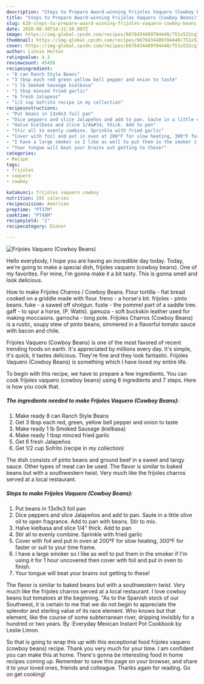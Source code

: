 ```yaml
---
description: "Steps to Prepare Award-winning Frijoles Vaquero (Cowboy Beans)"
title: "Steps to Prepare Award-winning Frijoles Vaquero (Cowboy Beans)"
slug: 620-steps-to-prepare-award-winning-frijoles-vaquero-cowboy-beans
date: 2020-08-30T14:31:50.007Z
image: https://img-global.cpcdn.com/recipes/6676434489704448/751x532cq70/frijoles-vaquero-cowboy-beans-recipe-main-photo.jpg
thumbnail: https://img-global.cpcdn.com/recipes/6676434489704448/751x532cq70/frijoles-vaquero-cowboy-beans-recipe-main-photo.jpg
cover: https://img-global.cpcdn.com/recipes/6676434489704448/751x532cq70/frijoles-vaquero-cowboy-beans-recipe-main-photo.jpg
author: Linnie Horton
ratingvalue: 4.3
reviewcount: 45456
recipeingredient:
- "8 can Ranch Style Beans"
- "3 tbsp each red green yellow bell pepper and onion to taste"
- "1 lb Smoked Sausage kielbasa"
- "1 tbsp minced fried garlic"
- "6 fresh Jalapeos"
- "1/2 cup Sofrito recipe in my collection"
recipeinstructions:
- "Put beans in 13x9x3 foil pan"
- "Dice peppers and slice Jalapeños and add to pan. Saute in a little olive oil to open fragrance. Add to pan with beans. Stir to mix."
- "Halve kielbasa and slice 1/4&#34; thick. Add to pan"
- "Stir all to evenly combine. Sprinkle with fried garlic"
- "Cover with foil and put in oven at 200°F for slow heating, 300°F for faster or suit to your time frame."
- "I have a large smoker so I like as well to put them in the smoker if I&#39;m using it for 1 hour uncovered then cover with foil and put in oven to finish."
- "Your tongue will beat your brains out getting to these!"
categories:
- Recipe
tags:
- frijoles
- vaquero
- cowboy

katakunci: frijoles vaquero cowboy 
nutrition: 191 calories
recipecuisine: American
preptime: "PT37M"
cooktime: "PT48M"
recipeyield: "1"
recipecategory: Dinner

---
```



![Frijoles Vaquero (Cowboy Beans)](https://img-global.cpcdn.com/recipes/6676434489704448/751x532cq70/frijoles-vaquero-cowboy-beans-recipe-main-photo.jpg)

Hello everybody, I hope you are having an incredible day today. Today, we're going to make a special dish, frijoles vaquero (cowboy beans). One of my favorites. For mine, I'm gonna make it a bit tasty. This is gonna smell and look delicious.

How to make Frijoles Charros / Cowboy Beans. Flour tortilla - flat bread cooked on a griddle made with flour. freno - a horse&#39;s bit. frijoles - pinto beans. fuke - a sawed off shotgun. fuste - the pommel part of a saddle tree. gaff - to spur a horse, (P. Watts). gamuza - soft buckskin leather used for making moccasins. garrocha - long pole. Frijoles Charros (Cowboy Beans) is a rustic, soupy stew of pinto beans, simmered in a flavorful tomato sauce with bacon and chile.

Frijoles Vaquero (Cowboy Beans) is one of the most favored of recent trending foods on earth. It's appreciated by millions every day. It's simple, it's quick, it tastes delicious. They're fine and they look fantastic. Frijoles Vaquero (Cowboy Beans) is something which I have loved my entire life.


To begin with this recipe, we have to prepare a few ingredients. You can cook frijoles vaquero (cowboy beans) using 6 ingredients and 7 steps. Here is how you cook that.

<!--inarticleads1-->

##### The ingredients needed to make Frijoles Vaquero (Cowboy Beans):

1. Make ready 8 can Ranch Style Beans
1. Get 3 tbsp each red, green, yellow bell pepper and onion to taste
1. Make ready 1 lb Smoked Sausage (kielbasa)
1. Make ready 1 tbsp minced fried garlic
1. Get 6 fresh Jalapeños
1. Get 1/2 cup Sofrito (recipe in my collection)


The dish consists of pinto beans and ground beef in a sweet and tangy sauce. Other types of meat can be used. The flavor is similar to baked beans but with a southwestern twist. Very much like the frijoles charros served at a local restaurant. 

<!--inarticleads2-->

##### Steps to make Frijoles Vaquero (Cowboy Beans):

1. Put beans in 13x9x3 foil pan
1. Dice peppers and slice Jalapeños and add to pan. Saute in a little olive oil to open fragrance. Add to pan with beans. Stir to mix.
1. Halve kielbasa and slice 1/4&#34; thick. Add to pan
1. Stir all to evenly combine. Sprinkle with fried garlic
1. Cover with foil and put in oven at 200°F for slow heating, 300°F for faster or suit to your time frame.
1. I have a large smoker so I like as well to put them in the smoker if I&#39;m using it for 1 hour uncovered then cover with foil and put in oven to finish.
1. Your tongue will beat your brains out getting to these!


The flavor is similar to baked beans but with a southwestern twist. Very much like the frijoles charros served at a local restaurant. I love cowboy beans but tomatoes at the beginning. &#34;As to the Spanish stock of our Southwest, it is certain to me that we do not begin to appreciate the splendor and sterling value of its race element. Who knows but that element, like the course of some subterranean river, dripping invisibly for a hundred or two years. By :Everyday Mexican Instant Pot Cookbook by Leslie Limon. 

So that is going to wrap this up with this exceptional food frijoles vaquero (cowboy beans) recipe. Thank you very much for your time. I am confident you can make this at home. There's gonna be interesting food in home recipes coming up. Remember to save this page on your browser, and share it to your loved ones, friends and colleague. Thanks again for reading. Go on get cooking!
